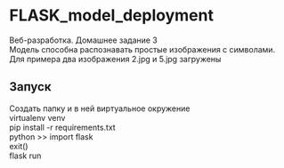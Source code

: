 # FLASK_model_deployment
Веб-разработка. Домашнее задание 3  
Модель способна распознавать простые изображения с символами. Для примера два изображения 2.jpg и 5.jpg загружены  
## Запуск
Создать папку и в ней виртуальное окружение  
virtualenv venv   
pip install -r requirements.txt  
python >> import flask  
exit()  
flask run  
